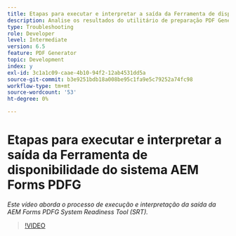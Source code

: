 ```yaml
---
title: Etapas para executar e interpretar a saída da Ferramenta de disponibilidade do sistema AEM Forms PDFG
description: Analise os resultados do utilitário de preparação PDF Generator.
type: Troubleshooting
role: Developer
level: Intermediate
version: 6.5
feature: PDF Generator
topic: Development
index: y
exl-id: 3c1a1c09-caae-4b10-94f2-12ab4531dd5a
source-git-commit: b3e9251bdb18a008be95c1fa9e5c79252a74fc98
workflow-type: tm+mt
source-wordcount: '53'
ht-degree: 0%

---
```


# Etapas para executar e interpretar a saída da Ferramenta de disponibilidade do sistema AEM Forms PDFG

*Este vídeo aborda o processo de execução e interpretação da saída da AEM Forms PDFG System Readiness Tool (SRT).*

>[!VIDEO](https://video.tv.adobe.com/v/335543?quality=12&learn=on)
